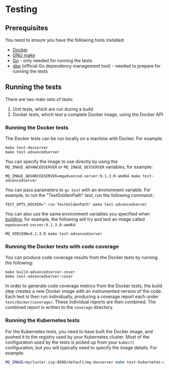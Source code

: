 # Testing

## Prerequisites
You need to ensure you have the following tools installed:
* [Docker](https://www.docker.com/)
* [GNU make](https://www.gnu.org/software/make/)
* [Go](https://golang.org/) - only needed for running the tests
* [dep](https://github.com/golang/dep) (official Go dependency management tool) - needed to prepare for running the tests

## Running the tests
There are two main sets of tests:

1. Unit tests, which are run during a build
2. Docker tests, which test a complete Docker image, using the Docker API

### Running the Docker tests
The Docker tests can be run locally on a machine with Docker.  For example:

```
make test-devserver
make test-advancedserver
```

You can specify the image to use directly by using the `MQ_IMAGE_ADVANCEDSERVER` or `MQ_IMAGE_DEVSERVER` variables, for example:

```
MQ_IMAGE_ADVANCEDSERVER=mqadvanced-server:9.1.3.0-amd64 make test-advancedserver
```

You can pass parameters to `go test` with an environment variable.  For example, to run the "TestGoldenPath" test, run the following command::

```
TEST_OPTS_DOCKER="-run TestGoldenPath" make test-advancedserver
```

You can also use the same environment variables you specified when [building](./building), for example, the following will try and test an image called `mqadvanced-server:9.1.3.0-amd64`:

```
MQ_VERSION=9.1.3.0 make test-advancedserver
```

### Running the Docker tests with code coverage
You can produce code coverage results from the Docker tests by running the following:

```
make build-advancedserver-cover
make test-advancedserver-cover
```

In order to generate code coverage metrics from the Docker tests, the build step creates a new Docker image with an instrumented version of the code.  Each test is then run individually, producing a coverage report each under `test/docker/coverage/`.  These individual reports are then combined.  The combined report is written to the `coverage` directory.


### Running the Kubernetes tests

For the Kubernetes tests, you need to have built the Docker image, and pushed it to the registry used by your Kubernetes cluster.  Most of the configuration used by the tests is picked up from your `kubectl` configuration, but you will typically need to specify the image details.  For example:

```bash
MQ_IMAGE=mycluster.icp:8500/default/mq-devserver make test-kubernetes-devserver
```
